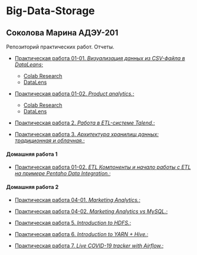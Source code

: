 # Big-Data-Storage
## Соколова Марина АДЭУ-201
Репозиторий практических работ. Отчеты.
- [Практическая работа 01-01. *Визуализация данных из CSV-файла в DataLeans*;](Big-Data.Pr%2001-1.pdf)
  - [Colab Research](https://colab.research.google.com/drive/1rqw00jyLdO0UoH3HsMzJA1nxDC5NixPA#scrollTo=90OyPsc0SYC8&uniqifier=7)
  - [DataLens](https://datalens.yandex/ccjd10vq5iwc2)

- [Практическая работа 01-02. *Product analytics.*;](Big-Data.Pr%2001-2.pdf)
  - [Colab Research](https://colab.research.google.com/drive/1MIbJjGI_K29nnMXWO1ZyjC7o9zsVZ7i6)
  - [DataLens](https://datalens.yandex/eo3rm8cjj7d84)

- [Практическая работа 2. *Работа в ETL-системе Talend.*;](Big-Data.Pr%202.pdf)

- [Практическая работа 3. *Архитектура хранилищ данных: традиционная и облачная.*;](Big-Data.Pr%302.pdf)


#### Домашняя работа 1

- [Практическая работа 01-02. *ETL Компоненты и начало работы с ETL на примере Pentaho Data Integration.*;]()

#### Домашняя работа 2

- [Практическая работа 04-01. *Marketing Analytics.*;](Big-Data.Pr%2004-1.ipynb)
  
- [Практическая работа 04-02. *Marketing Analytics vs MySQL.*;](Big-Data.Pr%2004-2.ipynb)

- [Практическая работа 5. *Introduction to HDFS.*;]()

- [Практическая работа 6. *Introduction to YARN + Hive.*;]()

- [Практическая работа 7. *Live COVID-19 tracker with Airflow.*;]()
